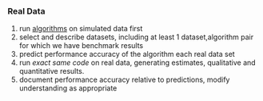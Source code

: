 ### Real Data

1. run [algorithms](algorithms.md) on simulated data first
2. select and describe datasets, including at least 1 dataset,algorithm pair for which we have benchmark results
17. predict performance accuracy of the algorithm each real data set
18. run *exact same code* on real data, generating estimates, qualitative and quantitative results. 
19. document performance accuracy relative to predictions, modify understanding as appropriate


